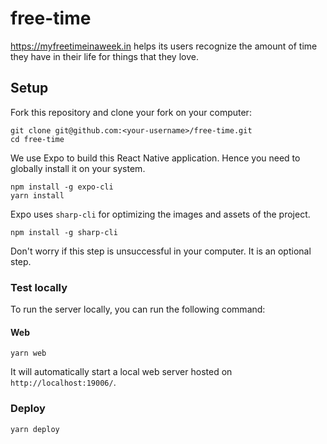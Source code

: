 # free-time
https://myfreetimeinaweek.in helps its users recognize the amount of time they have in their life for things that they love.


## Setup
Fork this repository and clone your fork on your computer:
```
git clone git@github.com:<your-username>/free-time.git
cd free-time
```

We use Expo to build this React Native application. Hence you need to globally install it on your system.
```
npm install -g expo-cli
yarn install
```

Expo uses `sharp-cli` for optimizing the images and assets of the project.
```
npm install -g sharp-cli
```
Don't worry if this step is unsuccessful in your computer. It is an optional step.

### Test locally
To run the server locally, you can run the following command:
#### Web
```
yarn web
```
It will automatically start a local web server hosted on `http://localhost:19006/`.

### Deploy
```
yarn deploy
```